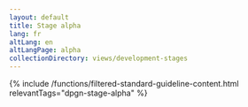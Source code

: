 ```yaml
---
layout: default
title: Stage alpha
lang: fr
altLang: en
altLangPage: alpha
collectionDirectory: views/development-stages
---
```


{% include /functions/filtered-standard-guideline-content.html relevantTags="dpgn-stage-alpha" %}
